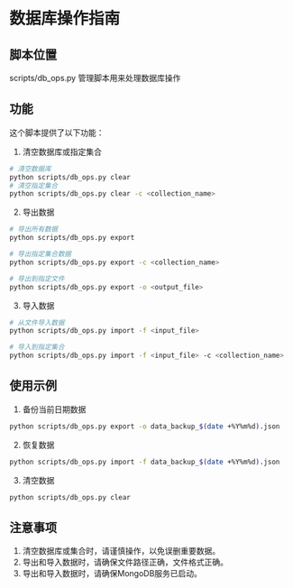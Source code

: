 # 数据库操作指南

## 脚本位置
scripts/db_ops.py 管理脚本用来处理数据库操作

## 功能
这个脚本提供了以下功能：
1. 清空数据库或指定集合
```bash
# 清空数据库
python scripts/db_ops.py clear
# 清空指定集合
python scripts/db_ops.py clear -c <collection_name>
```

2. 导出数据
```bash
# 导出所有数据
python scripts/db_ops.py export

# 导出指定集合数据
python scripts/db_ops.py export -c <collection_name>

# 导出到指定文件
python scripts/db_ops.py export -o <output_file>
```

3. 导入数据
```bash
# 从文件导入数据
python scripts/db_ops.py import -f <input_file>

# 导入到指定集合
python scripts/db_ops.py import -f <input_file> -c <collection_name>
```

## 使用示例

1. 备份当前日期数据
```bash
python scripts/db_ops.py export -o data_backup_$(date +%Y%m%d).json
```

2. 恢复数据
```bash
python scripts/db_ops.py import -f data_backup_$(date +%Y%m%d).json
```

3. 清空数据
```bash
python scripts/db_ops.py clear
```

## 注意事项
1. 清空数据库或集合时，请谨慎操作，以免误删重要数据。
2. 导出和导入数据时，请确保文件路径正确，文件格式正确。
3. 导出和导入数据时，请确保MongoDB服务已启动。
